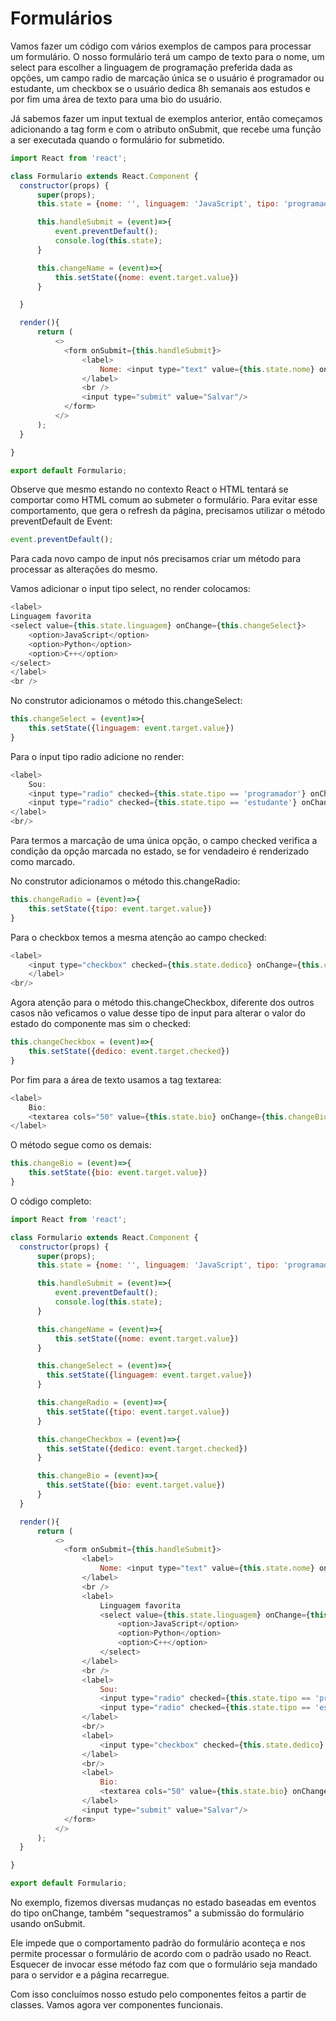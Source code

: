 # Formulários

Vamos fazer um código com vários exemplos de campos para processar um formulário. O nosso formulário terá um campo de texto para o nome, um select para escolher a linguagem de programação preferida dada as opções, um campo radio de marcação única se o usuário é programador ou estudante, um checkbox se o usuário dedica 8h semanais aos estudos e por fim uma área de texto para uma bio do usuário.

Já sabemos fazer um input textual de exemplos anterior, então começamos adicionando a tag form e com o atributo onSubmit, que recebe uma função a ser executada quando o formulário for submetido.

```js
import React from 'react';

class Formulario extends React.Component {
  constructor(props) {
      super(props);
      this.state = {nome: '', linguagem: 'JavaScript', tipo: 'programador', dedico: true, bio: ''};

      this.handleSubmit = (event)=>{
          event.preventDefault();
          console.log(this.state);
      }

      this.changeName = (event)=>{
          this.setState({nome: event.target.value})
      }

  }

  render(){
      return (
          <>
            <form onSubmit={this.handleSubmit}>
                <label>
                    Nome: <input type="text" value={this.state.nome} onChange={this.changeName} />
                </label>
                <br />
                <input type="submit" value="Salvar"/>
            </form>
          </>
      );
  }

}

export default Formulario;
```

Observe que mesmo estando no contexto React o HTML tentará se comportar como HTML comum ao submeter o formulário. Para evitar esse comportamento, que gera o refresh da página, precisamos utilizar o método preventDefault de Event:

```js
event.preventDefault();
```

Para cada novo campo de input nós precisamos criar um método para processar as alterações do mesmo.

Vamos adicionar o input tipo select, no render colocamos:

```js
<label>
Linguagem favorita
<select value={this.state.linguagem} onChange={this.changeSelect}>
    <option>JavaScript</option>
    <option>Python</option>
    <option>C++</option>
</select>
</label>
<br />
```

No construtor adicionamos o método this.changeSelect:

```js
this.changeSelect = (event)=>{
    this.setState({linguagem: event.target.value})
}
```

Para o input tipo radio adicione no render:

```js
<label>
    Sou:
    <input type="radio" checked={this.state.tipo == 'programador'} onChange={this.changeRadio} value="programador" /> Programador
    <input type="radio" checked={this.state.tipo == 'estudante'} onChange={this.changeRadio} value="estudante"/> Estudante
</label>
<br/>
```

Para termos a marcação de uma única opção, o campo checked verifica a condição da opção marcada no estado, se for vendadeiro é renderizado como marcado.

No construtor adicionamos o método this.changeRadio:

```js
this.changeRadio = (event)=>{
    this.setState({tipo: event.target.value})
}
```

Para o checkbox temos a mesma atenção ao campo checked:

```js
<label>
    <input type="checkbox" checked={this.state.dedico} onChange={this.changeCheckbox} /> Dedico 8h semanais aos estudos.
    </label>
<br/>
```

Agora atenção para o método this.changeCheckbox, diferente dos outros casos não veficamos o value desse tipo de input para alterar o valor do estado do componente mas sim o checked:

```js
this.changeCheckbox = (event)=>{
    this.setState({dedico: event.target.checked})
}
```

Por fim para a área de texto usamos a tag textarea:

```js
<label>
    Bio:
    <textarea cols="50" value={this.state.bio} onChange={this.changeBio} />
</label>
```

O método segue como os demais:

```js
this.changeBio = (event)=>{
    this.setState({bio: event.target.value})
}
```

O código completo:

```js
import React from 'react';

class Formulario extends React.Component {
  constructor(props) {
      super(props);
      this.state = {nome: '', linguagem: 'JavaScript', tipo: 'programador', dedico: true, bio: ''};

      this.handleSubmit = (event)=>{
          event.preventDefault();
          console.log(this.state);
      }

      this.changeName = (event)=>{
          this.setState({nome: event.target.value})
      }

      this.changeSelect = (event)=>{
        this.setState({linguagem: event.target.value})
      }

      this.changeRadio = (event)=>{
        this.setState({tipo: event.target.value})
      }

      this.changeCheckbox = (event)=>{
        this.setState({dedico: event.target.checked})
      }

      this.changeBio = (event)=>{
        this.setState({bio: event.target.value})
      }
  }

  render(){
      return (
          <>
            <form onSubmit={this.handleSubmit}>
                <label>
                    Nome: <input type="text" value={this.state.nome} onChange={this.changeName} />
                </label>
                <br />
                <label>
                    Linguagem favorita
                    <select value={this.state.linguagem} onChange={this.changeSelect}>
                        <option>JavaScript</option>
                        <option>Python</option>
                        <option>C++</option>
                    </select>
                </label>
                <br />
                <label>
                    Sou:
                    <input type="radio" checked={this.state.tipo == 'programador'} onChange={this.changeRadio} value="programador" /> Programador
                    <input type="radio" checked={this.state.tipo == 'estudante'} onChange={this.changeRadio} value="estudante"/> Estudante
                </label>
                <br/>
                <label>
                    <input type="checkbox" checked={this.state.dedico} onChange={this.changeCheckbox} /> Dedico 8h semanais aos estudos.
                </label>
                <br/>
                <label>
                    Bio:
                    <textarea cols="50" value={this.state.bio} onChange={this.changeBio} />
                </label>
                <input type="submit" value="Salvar"/>
            </form>
          </>
      );
  }

}

export default Formulario;
```

No exemplo, fizemos diversas mudanças no estado baseadas em eventos do tipo onChange, também "sequestramos" a submissão do formulário usando onSubmit.

Ele impede que o comportamento padrão do formulário aconteça e nos permite processar o formulário de acordo com o padrão usado no React. Esquecer de invocar esse método faz com que o formulário seja mandado para o servidor e a página recarregue.

Com isso concluímos nosso estudo pelo componentes feitos a partir de classes. Vamos agora ver componentes funcionais.